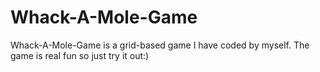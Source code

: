 # Whack-A-Mole-Game
Whack-A-Mole-Game is a grid-based game I have coded by myself.
The game is real fun so just try it out:)
